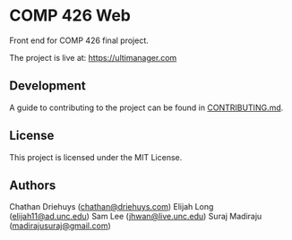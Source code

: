 # COMP 426 Web

Front end for COMP 426 final project.

The project is live at: https://ultimanager.com


## Development

A guide to contributing to the project can be found in [CONTRIBUTING.md](CONTRIBUTING.md).


## License

This project is licensed under the MIT License.


## Authors

Chathan Driehuys (chathan@driehuys.com)
Elijah Long (elijah11@ad.unc.edu)
Sam Lee (jhwan@live.unc.edu)
Suraj Madiraju (madirajusuraj@gmail.com)
